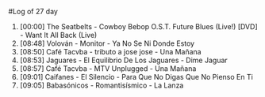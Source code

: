 #Log of 27 day

1. [00:00] The Seatbelts - Cowboy Bebop O.S.T. Future Blues (Live!) [DVD] - Want It All Back (Live)
1. [08:48] Volován - Monitor - Ya No Se Ni Donde Estoy
1. [08:50] Café Tacvba - tributo a jose jose - Una Mañana
1. [08:53] Jaguares - El Equilibrio De Los Jaguares - Dime Jaguar
1. [08:57] Café Tacvba - MTV Unplugged - Una Mañana
1. [09:01] Caifanes - El Silencio - Para Que No Digas Que No Pienso En Ti
1. [09:05] Babasónicos - Romantisísmico - La Lanza
